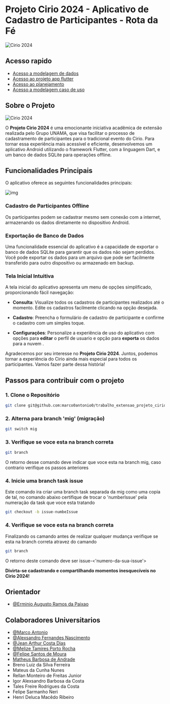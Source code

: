 # Projeto Cirio 2024 - Aplicativo de Cadastro de Participantes - Rota da Fé

![Cirio 2024](https://github.com/marco0antonio0/trabalho_extensao_projeto_cirio_2023/raw/main/images_readme/image_3.png)

## Acesso rapido

<!-- - [Acesso a analise de dados do cirio 2024](./Analise_De_Dados/README.MD)
- [Acesso a modelagem de dados](/modelagem_banco_dados/README.md)
- [Acesso ao projeto app flutter](/projeto/rota_religiosa/)
- [Acesso ao planejamento](/planejamento_dev/README.md)
- [Acesso a modelagem caso de uso](/planejamento_dev/modelagem_caso_de_uso/README.md) -->

<!-- - [Acesso a analise de dados do cirio 2024]() -->
- [Acesso a modelagem de dados]()
- [Acesso ao projeto app flutter]()
- [Acesso ao planejamento]()
- [Acesso a modelagem caso de uso]()

## Sobre o Projeto

![Cirio 2024](https://github.com/marco0antonio0/trabalho_extensao_projeto_cirio_2023/raw/main/images_readme/image_2.png)

O **Projeto Cirio 2024** é uma emocionante iniciativa acadêmica de extensão realizada pelo Grupo UNAMA, que visa facilitar o processo de cadastramento de participantes para o tradicional evento do Cirio. Para tornar essa experiência mais acessível e eficiente, desenvolvemos um aplicativo Android utilizando o framework Flutter, com a linguagem Dart, e um banco de dados SQLite para operações offline.

## Funcionalidades Principais

O aplicativo oferece as seguintes funcionalidades principais:

![img](https://github.com/marco0antonio0/trabalho_extensao_projeto_cirio_2023/raw/main/images_readme/image_2.png)

### Cadastro de Participantes Offline

Os participantes podem se cadastrar mesmo sem conexão com a internet, armazenando os dados diretamente no dispositivo Android.

### Exportação de Banco de Dados

Uma funcionalidade essencial do aplicativo é a capacidade de exportar o banco de dados SQLite para garantir que os dados não sejam perdidos. Você pode exportar os dados para um arquivo que pode ser facilmente transferido para outro dispositivo ou armazenado em backup.

### Tela Inicial Intuitiva

A tela inicial do aplicativo apresenta um menu de opções simplificado, proporcionando fácil navegação:

- **Consulta**: Visualize todos os cadastros de participantes realizados até o momento. Edite os cadastros facilmente clicando na opção desejada.

- **Cadastro**: Preencha o formulário de cadastro de participante e confirme o cadastro com um simples toque.

- **Configurações**: Personalize a experiência de uso do aplicativo com opções para **editar** o perfil de usuario e opção para **exporta** os dados para a nuvem .

Agradecemos por seu interesse no **Projeto Cirio 2024**. Juntos, podemos tornar a experiência do Cirio ainda mais especial para todos os participantes. Vamos fazer parte dessa história!

## Passos para contribuir com o projeto

### 1. Clone o Repositório

```sh
git clone git@github.com:marco0antonio0/trabalho_extensao_projeto_cirio_2024.git
```

### 2. Alterna para branch 'mig' (migração)

```sh
git switch mig
```

### 3. Verifique se voce esta na branch correta

```sh
git branch
```

O retorno desse comando deve indicar que voce esta na branch mig, caso contrario verifique os passos anteriores

### 4. Inicie uma branch task issue

Este comando ira criar uma branch task separada da mig como uma copia de tal, no comando abaixo certifique de trocar o 'numberIssue' pela numeração da task que voce esta tratando

```sh
git checkout -b issue-numbeIssue
```

### 4. Verifique se voce esta na branch correta

Finalizando os camando antes de realizar qualquer mudança verifique se esta na branch correta atravez do camando

```sh
git branch
```

O retorno deste comando deve ser issue-<'numero-da-sua-issue'>

**Divirta-se cadastrando e compartilhando momentos inesquecíveis no Cirio 2024!**

## Orientador

- [@Erminio Augusto Ramos da Paixao](http://lattes.cnpq.br/3441462516404507)

## Colaboradores Universitarios

- [@Marco Antonio](https://github.com/marco0antonio0)
- [@Alexsandro Fernandes Nascimento](https://github.com/AlexsandroFernandesNascimento)
- [@Jean Arthur Costa Dias](https://github.com/JeanArthurCostaDias)
- [@Melize Tamires Porto Rocha](https://github.com/melizerocha)
- [@Felipe Santos de Moura](https://github.com/FelipeMourah)
- [Matheus Barbosa de Andrade](https://github.com/MatheusBarbosaDeAndrade)
- Breno Luiz da Silva Ferreira
- Mateus da Cunha Nunes
- Rellan Monteiro de Freitas Junior
- Igor Alexsandro Barbosa da Costa
- Tales Freire Rodrigues da Costa
- Felipe Sarmanho Neri
- Henri Deluca Macêdo Ribeiro

